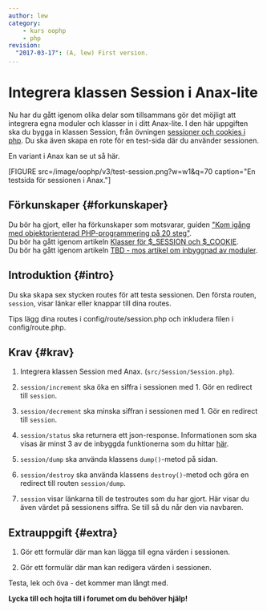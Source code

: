 ```yaml
---
author: lew
category:
    - kurs oophp
    - php
revision:
  "2017-03-17": (A, lew) First version.
...
```

Integrera klassen Session i Anax-lite
==================================

Nu har du gått igenom olika delar som tillsammans gör det möjligt att integrera egna moduler och klasser in i ditt Anax-lite. I den här uppgiften ska du bygga in klassen Session, från övningen [sessioner och cookies i php](kunskap/session-cookie-klasser). Du ska även skapa en rote för en test-sida där du använder sessionen.

<!--more-->

En variant i Anax kan se ut så här.

[FIGURE src=/image/oophp/v3/test-session.png?w=w1&q=70 caption="En testsida för sessionen i Anax."]

Förkunskaper {#forkunskaper}
-----------------------

Du bör ha gjort, eller ha förkunskaper som motsvarar, guiden ["Kom igång med objektorienterad PHP-programmering på 20 steg"](kunskap/kom-i-gang-med-oophp-pa-20-steg).  
Du bör ha gått igenom artikeln [Klasser för $_SESSION och $_COOKIE](kunskap/session-cookie-klasser).  
Du bör ha gått igenom artikeln [TBD - mos artikel om inbyggnad av moduler](kunskap/).



Introduktion {#intro}
-----------------------

Du ska skapa sex stycken routes för att testa sessionen. Den första routen, `session`, visar länkar eller knappar till dina routes.


Tips lägg dina routes i config/route/session.php och inkludera filen i config/route.php.



Krav {#krav}
-----------------------

1. Integrera klassen Session med Anax. (`src/Session/Session.php`).

1. `session/increment` ska öka en siffra i sessionen med 1. Gör en redirect till `session`.

1. `session/decrement` ska minska siffran i sessionen med 1. Gör en redirect till `session`.

1. `session/status` ska returnera ett json-response. Informationen som ska visas är minst 3 av de inbyggda funktionerna som du hittar [här](http://php.net/manual/en/function.session-id.php).

1. `session/dump` ska använda klassens `dump()`-metod på sidan.

1. `session/destroy` ska använda klassens `destroy()`-metod och göra en redirect till routen `session/dump`.

1. `session` visar länkarna till de testroutes som du har gjort. Här visar du även värdet på sessionens siffra. Se till så du når den via navbaren.



Extrauppgift {#extra}
-----------------------

1. Gör ett formulär där man kan lägga till egna värden i sessionen.

1. Gör ett formulär där man kan redigera värden i sessionen.



Testa, lek och öva - det kommer man långt med.

**Lycka till och hojta till i forumet om du behöver hjälp!**
